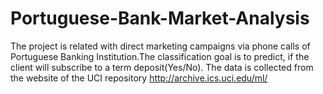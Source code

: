 # Portuguese-Bank-Market-Analysis
The project is related with direct marketing campaigns via phone calls of Portuguese Banking Institution.The classification goal is to predict, if the client will subscribe to a term deposit(Yes/No).
The data is collected from the website of the UCI repository http://archive.ics.uci.edu/ml/
